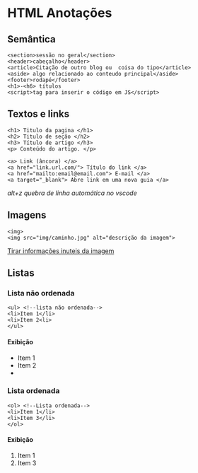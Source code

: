 # HTML Anotações

## Semântica
~~~
<section>sessão no geral</section>
<header>cabeçalho</header>
<article>Citação de outro blog ou  coisa do tipo</article>
<aside> algo relacionado ao conteudo principal</aside>
<footer>rodapé</footer>
<h1>-<h6> títulos
<script>tag para inserir o código em JS</script>
~~~

## Textos e links
~~~
<h1> Titulo da pagina </h1>  
<h2> Titulo de seção </h2>  
<h3> Título de artigo </h3>  
<p> Conteúdo do artigo. </p>  

<a> Link (âncora) </a>  
<a href="link.url.com/"> Título do link </a>  
<a href="mailto:email@email.com"> E-mail </a>  
<a target="_blank"> Abre link em uma nova guia </a>  
~~~
*alt+z quebra de linha automática no vscode*

## Imagens
~~~
<img>  
<img src="img/caminho.jpg" alt="descrição da imagem">
~~~
[Tirar informações inuteis da imagem](https://tinypng.com/)  

## Listas
### Lista não ordenada
~~~
<ul> <!--lista não ordenada-->
<li>Item 1</li>
<li>Item 2<li>
</ul>
~~~
#### Exibição
<ul><!--lista não ordenada-->
<li>Item 1</li>
<li>Item 2<li>
</ul>

### Lista ordenada
~~~
<ol> <!--Lista ordenada-->
<li>Item 1</li>
<li>Item 3</li>
</ol>
~~~
#### Exibição
<ol> <!--Lista ordenada-->
<li>Item 1</li>
<li>Item 3</li>
</ol>
